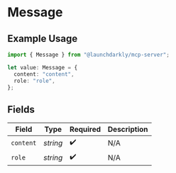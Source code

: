 # Message

## Example Usage

```typescript
import { Message } from "@launchdarkly/mcp-server";

let value: Message = {
  content: "content",
  role: "role",
};
```

## Fields

| Field              | Type               | Required           | Description        |
| ------------------ | ------------------ | ------------------ | ------------------ |
| `content`          | *string*           | :heavy_check_mark: | N/A                |
| `role`             | *string*           | :heavy_check_mark: | N/A                |